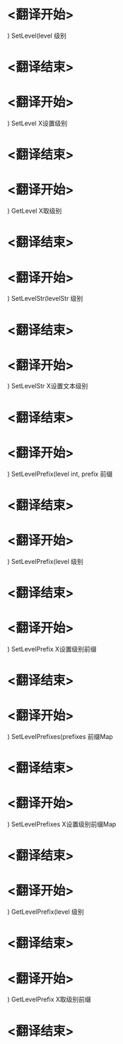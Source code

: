 
# <翻译开始>
) SetLevel(level
级别
# <翻译结束>

# <翻译开始>
) SetLevel
X设置级别
# <翻译结束>

# <翻译开始>
) GetLevel
X取级别
# <翻译结束>

# <翻译开始>
) SetLevelStr(levelStr
级别
# <翻译结束>

# <翻译开始>
) SetLevelStr
X设置文本级别
# <翻译结束>

# <翻译开始>
) SetLevelPrefix(level int, prefix
前缀
# <翻译结束>

# <翻译开始>
) SetLevelPrefix(level
级别
# <翻译结束>

# <翻译开始>
) SetLevelPrefix
X设置级别前缀
# <翻译结束>

# <翻译开始>
) SetLevelPrefixes(prefixes
前缀Map
# <翻译结束>

# <翻译开始>
) SetLevelPrefixes
X设置级别前缀Map
# <翻译结束>

# <翻译开始>
) GetLevelPrefix(level
级别
# <翻译结束>

# <翻译开始>
) GetLevelPrefix
X取级别前缀
# <翻译结束>
